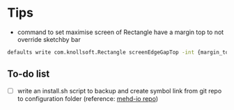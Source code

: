 # Tips

- command to set maximise screen of Rectangle have a margin top to not override sketchby bar

```bash
defaults write com.knollsoft.Rectangle screenEdgeGapTop -int {margin_top:int}
```

## To-do list

- [ ] write an install.sh script to backup and create symbol link from git repo to configuration folder (reference: [mehd-io repo](https://github.com/mehd-io/dotfiles/blob/main/install.sh))

